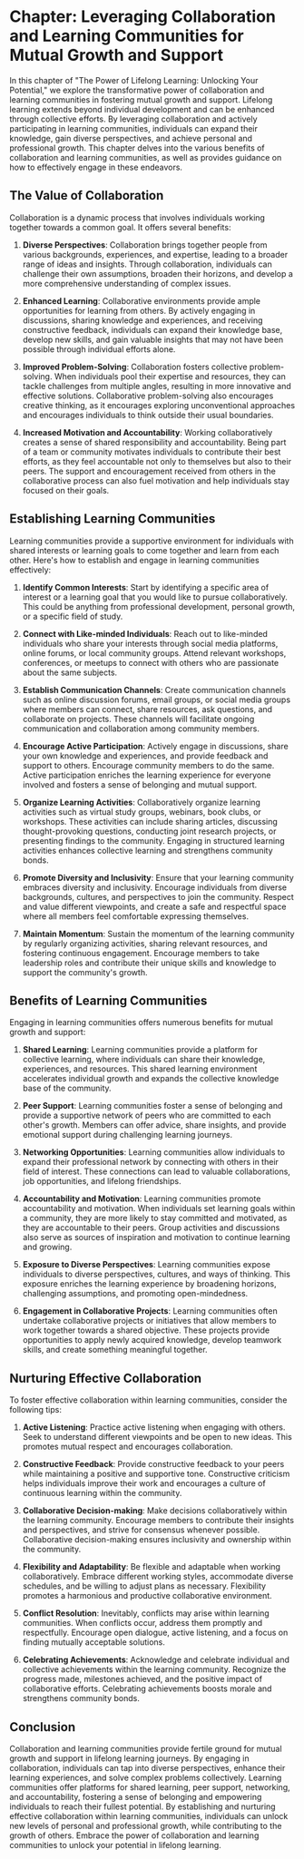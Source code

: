 Chapter: Leveraging Collaboration and Learning Communities for Mutual Growth and Support
========================================================================================

In this chapter of "The Power of Lifelong Learning: Unlocking Your Potential," we explore the transformative power of collaboration and learning communities in fostering mutual growth and support. Lifelong learning extends beyond individual development and can be enhanced through collective efforts. By leveraging collaboration and actively participating in learning communities, individuals can expand their knowledge, gain diverse perspectives, and achieve personal and professional growth. This chapter delves into the various benefits of collaboration and learning communities, as well as provides guidance on how to effectively engage in these endeavors.

The Value of Collaboration
--------------------------

Collaboration is a dynamic process that involves individuals working together towards a common goal. It offers several benefits:

1. **Diverse Perspectives**: Collaboration brings together people from various backgrounds, experiences, and expertise, leading to a broader range of ideas and insights. Through collaboration, individuals can challenge their own assumptions, broaden their horizons, and develop a more comprehensive understanding of complex issues.

2. **Enhanced Learning**: Collaborative environments provide ample opportunities for learning from others. By actively engaging in discussions, sharing knowledge and experiences, and receiving constructive feedback, individuals can expand their knowledge base, develop new skills, and gain valuable insights that may not have been possible through individual efforts alone.

3. **Improved Problem-Solving**: Collaboration fosters collective problem-solving. When individuals pool their expertise and resources, they can tackle challenges from multiple angles, resulting in more innovative and effective solutions. Collaborative problem-solving also encourages creative thinking, as it encourages exploring unconventional approaches and encourages individuals to think outside their usual boundaries.

4. **Increased Motivation and Accountability**: Working collaboratively creates a sense of shared responsibility and accountability. Being part of a team or community motivates individuals to contribute their best efforts, as they feel accountable not only to themselves but also to their peers. The support and encouragement received from others in the collaborative process can also fuel motivation and help individuals stay focused on their goals.

Establishing Learning Communities
---------------------------------

Learning communities provide a supportive environment for individuals with shared interests or learning goals to come together and learn from each other. Here's how to establish and engage in learning communities effectively:

1. **Identify Common Interests**: Start by identifying a specific area of interest or a learning goal that you would like to pursue collaboratively. This could be anything from professional development, personal growth, or a specific field of study.

2. **Connect with Like-minded Individuals**: Reach out to like-minded individuals who share your interests through social media platforms, online forums, or local community groups. Attend relevant workshops, conferences, or meetups to connect with others who are passionate about the same subjects.

3. **Establish Communication Channels**: Create communication channels such as online discussion forums, email groups, or social media groups where members can connect, share resources, ask questions, and collaborate on projects. These channels will facilitate ongoing communication and collaboration among community members.

4. **Encourage Active Participation**: Actively engage in discussions, share your own knowledge and experiences, and provide feedback and support to others. Encourage community members to do the same. Active participation enriches the learning experience for everyone involved and fosters a sense of belonging and mutual support.

5. **Organize Learning Activities**: Collaboratively organize learning activities such as virtual study groups, webinars, book clubs, or workshops. These activities can include sharing articles, discussing thought-provoking questions, conducting joint research projects, or presenting findings to the community. Engaging in structured learning activities enhances collective learning and strengthens community bonds.

6. **Promote Diversity and Inclusivity**: Ensure that your learning community embraces diversity and inclusivity. Encourage individuals from diverse backgrounds, cultures, and perspectives to join the community. Respect and value different viewpoints, and create a safe and respectful space where all members feel comfortable expressing themselves.

7. **Maintain Momentum**: Sustain the momentum of the learning community by regularly organizing activities, sharing relevant resources, and fostering continuous engagement. Encourage members to take leadership roles and contribute their unique skills and knowledge to support the community's growth.

Benefits of Learning Communities
--------------------------------

Engaging in learning communities offers numerous benefits for mutual growth and support:

1. **Shared Learning**: Learning communities provide a platform for collective learning, where individuals can share their knowledge, experiences, and resources. This shared learning environment accelerates individual growth and expands the collective knowledge base of the community.

2. **Peer Support**: Learning communities foster a sense of belonging and provide a supportive network of peers who are committed to each other's growth. Members can offer advice, share insights, and provide emotional support during challenging learning journeys.

3. **Networking Opportunities**: Learning communities allow individuals to expand their professional network by connecting with others in their field of interest. These connections can lead to valuable collaborations, job opportunities, and lifelong friendships.

4. **Accountability and Motivation**: Learning communities promote accountability and motivation. When individuals set learning goals within a community, they are more likely to stay committed and motivated, as they are accountable to their peers. Group activities and discussions also serve as sources of inspiration and motivation to continue learning and growing.

5. **Exposure to Diverse Perspectives**: Learning communities expose individuals to diverse perspectives, cultures, and ways of thinking. This exposure enriches the learning experience by broadening horizons, challenging assumptions, and promoting open-mindedness.

6. **Engagement in Collaborative Projects**: Learning communities often undertake collaborative projects or initiatives that allow members to work together towards a shared objective. These projects provide opportunities to apply newly acquired knowledge, develop teamwork skills, and create something meaningful together.

Nurturing Effective Collaboration
---------------------------------

To foster effective collaboration within learning communities, consider the following tips:

1. **Active Listening**: Practice active listening when engaging with others. Seek to understand different viewpoints and be open to new ideas. This promotes mutual respect and encourages collaboration.

2. **Constructive Feedback**: Provide constructive feedback to your peers while maintaining a positive and supportive tone. Constructive criticism helps individuals improve their work and encourages a culture of continuous learning within the community.

3. **Collaborative Decision-making**: Make decisions collaboratively within the learning community. Encourage members to contribute their insights and perspectives, and strive for consensus whenever possible. Collaborative decision-making ensures inclusivity and ownership within the community.

4. **Flexibility and Adaptability**: Be flexible and adaptable when working collaboratively. Embrace different working styles, accommodate diverse schedules, and be willing to adjust plans as necessary. Flexibility promotes a harmonious and productive collaborative environment.

5. **Conflict Resolution**: Inevitably, conflicts may arise within learning communities. When conflicts occur, address them promptly and respectfully. Encourage open dialogue, active listening, and a focus on finding mutually acceptable solutions.

6. **Celebrating Achievements**: Acknowledge and celebrate individual and collective achievements within the learning community. Recognize the progress made, milestones achieved, and the positive impact of collaborative efforts. Celebrating achievements boosts morale and strengthens community bonds.

Conclusion
----------

Collaboration and learning communities provide fertile ground for mutual growth and support in lifelong learning journeys. By engaging in collaboration, individuals can tap into diverse perspectives, enhance their learning experiences, and solve complex problems collectively. Learning communities offer platforms for shared learning, peer support, networking, and accountability, fostering a sense of belonging and empowering individuals to reach their fullest potential. By establishing and nurturing effective collaboration within learning communities, individuals can unlock new levels of personal and professional growth, while contributing to the growth of others. Embrace the power of collaboration and learning communities to unlock your potential in lifelong learning.

